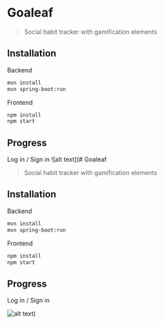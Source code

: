 # Goaleaf
>Social habit tracker with gamification elements
## Installation
Backend
```sh
mvn install
mvn spring-boot:run
```
Frontend
```sh
npm install
npm start
```
## Progress
Log in / Sign in
![alt text](# Goaleaf
>Social habit tracker with gamification elements
## Installation
Backend
```sh
mvn install
mvn spring-boot:run
```
Frontend
```sh
npm install
npm start
```
## Progress
Log in / Sign in


![alt text](https://i.ibb.co/q7NJwbY/goaleaf-login.png))